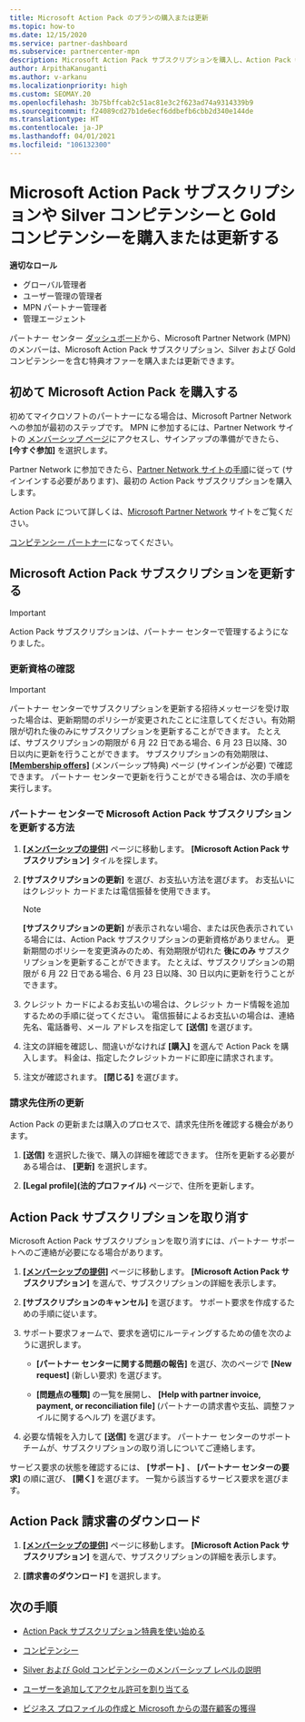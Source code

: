 ```yaml
---
title: Microsoft Action Pack のプランの購入または更新
ms.topic: how-to
ms.date: 12/15/2020
ms.service: partner-dashboard
ms.subservice: partnercenter-mpn
description: Microsoft Action Pack サブスクリプションを購入し、Action Pack 特典の使用を開始する方法について説明します。 また、更新、キャンセル、請求書を表示する方法などについても説明します。
author: ArpithaKanuganti
ms.author: v-arkanu
ms.localizationpriority: high
ms.custom: SEOMAY.20
ms.openlocfilehash: 3b75bffcab2c51ac81e3c2f623ad74a9314339b9
ms.sourcegitcommit: f24089cd27b1de6ecf6ddbefb6cbb2d340e144de
ms.translationtype: HT
ms.contentlocale: ja-JP
ms.lasthandoff: 04/01/2021
ms.locfileid: "106132300"
---
```

# <a name="buy-or-renew-a-microsoft-action-pack-subscription-or-silver-and-gold-competencies"></a>Microsoft Action Pack サブスクリプションや Silver コンピテンシーと Gold コンピテンシーを購入または更新する


**適切なロール**

- グローバル管理者
- ユーザー管理の管理者
- MPN パートナー管理者
- 管理エージェント


パートナー センター [ダッシュボード](https://partner.microsoft.com/dashboard)から、Microsoft Partner Network (MPN) のメンバーは、Microsoft Action Pack サブスクリプション、Silver および Gold コンピテンシーを含む特典オファーを購入または更新できます。

## <a name="buy-microsoft-action-pack-for-the-first-time"></a>初めて Microsoft Action Pack を購入する

初めてマイクロソフトのパートナーになる場合は、Microsoft Partner Network への参加が最初のステップです。 MPN に参加するには、Partner Network サイトの [メンバーシップ ページ](https://partner.microsoft.com/membership)にアクセスし、サインアップの準備ができたら、 **[今すぐ参加]** を選択します。

Partner Network に参加できたら、[Partner Network サイトの手順](https://partner.microsoft.com/membership/action-pack)に従って (サインインする必要があります)、最初の Action Pack サブスクリプションを購入します。 

Action Pack について詳しくは、[Microsoft Partner Network](https://partner.microsoft.com/membership/internal-use-software#simple-tab-content-3) サイトをご覧ください。

[コンピテンシー パートナー](https://partner.microsoft.com/membership/competencies)になってください。 

## <a name="renew-a-microsoft-action-pack-subscription"></a>Microsoft Action Pack サブスクリプションを更新する

>[!IMPORTANT]
>Action Pack サブスクリプションは、パートナー センターで管理するようになりました。

### <a name="check-your-renewal-eligibility"></a>更新資格の確認

>[!IMPORTANT]
>パートナー センターでサブスクリプションを更新する招待メッセージを受け取った場合は、更新期間のポリシーが変更されたことに注意してください。有効期限が切れた後のみにサブスクリプションを更新することができます。 たとえば、サブスクリプションの期限が 6 月 22 日である場合、6 月 23 日以降、30 日以内に更新を行うことができます。
>サブスクリプションの有効期限は、[ **[Membership offers]**](https://partnercenter.microsoft.com/pcv/partnership/offers) (メンバーシップ特典) ページ (サインインが必要) で確認できます。 パートナー センターで更新を行うことができる場合は、次の手順を実行します。  

### <a name="to-renew-a-microsoft-action-pack-subscription-in-the-partner-center"></a>パートナー センターで Microsoft Action Pack サブスクリプションを更新する方法

1. [ **[メンバーシップの提供]**](https://partnercenter.microsoft.com/pcv/partnership/offers) ページに移動します。 **[Microsoft Action Pack サブスクリプション]** タイルを探します。  

2. **[サブスクリプションの更新]** を選び、お支払い方法を選びます。 お支払いにはクレジット カードまたは電信振替を使用できます。

    >[!NOTE]
    >**[サブスクリプションの更新]** が表示されない場合、または灰色表示されている場合には、Action Pack サブスクリプションの更新資格がありません。 更新期間のポリシーを変更済みのため、有効期限が切れた **後にのみ** サブスクリプションを更新することができます。 たとえば、サブスクリプションの期限が 6 月 22 日である場合、6 月 23 日以降、30 日以内に更新を行うことができます。  

3. クレジット カードによるお支払いの場合は、クレジット カード情報を追加するための手順に従ってください。 電信振替によるお支払いの場合は、連絡先名、電話番号、メール アドレスを指定して **[送信]** を選びます。

4. 注文の詳細を確認し、間違いがなければ **[購入]** を選んで Action Pack を購入します。 料金は、指定したクレジットカードに即座に請求されます。

5. 注文が確認されます。 **[閉じる]** を選びます。

### <a name="update-your-bill-to-address"></a>請求先住所の更新

Action Pack の更新または購入のプロセスで、請求先住所を確認する機会があります。

 1. **[送信]** を選択した後で、購入の詳細を確認できます。 住所を更新する必要がある場合は、 **[更新]** を選択します。
  
 1. **[Legal profile]\(法的プロファイル\)** ページで、住所を更新します。

## <a name="cancel-your-action-pack-subscription"></a>Action Pack サブスクリプションを取り消す

Microsoft Action Pack サブスクリプションを取り消すには、パートナー サポートへのご連絡が必要になる場合があります。

1. [ **[メンバーシップの提供]**](https://partnercenter.microsoft.com/pcv/partnership/offers) ページに移動します。 **[Microsoft Action Pack サブスクリプション]** を選んで、サブスクリプションの詳細を表示します。 

3. **[サブスクリプションのキャンセル]** を選びます。 サポート要求を作成するための手順に従います。 

4. サポート要求フォームで、要求を適切にルーティングするための値を次のように選択します。

    -  **[パートナー センターに関する問題の報告]** を選び、次のページで **[New request]** (新しい要求) を選びます。

    -  **[問題点の種類]** の一覧を展開し、 **[Help with partner invoice, payment, or reconciliation file]** (パートナーの請求書や支払、調整ファイルに関するヘルプ) を選びます。 

5. 必要な情報を入力して **[送信]** を選びます。 パートナー センターのサポート チームが、サブスクリプションの取り消しについてご連絡します。

サービス要求の状態を確認するには、 **[サポート]** 、 **[パートナー センターの要求]** の順に選び、 **[開く]** を選びます。 一覧から該当するサービス要求を選びます。  

## <a name="download-your-action-pack-invoice"></a>Action Pack 請求書のダウンロード

1. [ **[メンバーシップの提供]**](https://partnercenter.microsoft.com/pcv/partnership/offers) ページに移動します。 **[Microsoft Action Pack サブスクリプション]** を選んで、サブスクリプションの詳細を表示します。 

3. **[請求書のダウンロード]** を選択します。
 
## <a name="next-steps"></a>次の手順

-   [Action Pack サブスクリプション特典を使い始める](manage-your-partner-network-benefits.md)

-   [コンピテンシー](learn-about-competencies.md)

-   [Silver および Gold コンピテンシーのメンバーシップ レベルの説明](https://partner.microsoft.com/membership/internal-use-software#simple-tab-content-2)

-   [ユーザーを追加してアクセル許可を割り当てる](create-user-accounts-and-set-permissions.md)

-   [ビジネス プロファイルの作成と Microsoft からの潜在顧客の獲得](create-a-marketing-profile.md)

